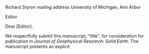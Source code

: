 Richard Styron
mailing address
University of Michigan, Ann Arbor


Editor



Dear [Editor],

We respectfully submit this manuscript, "title", for consideration for
publication
in *Journal of Geophysical Research: Solid Earth*. The manuscript presents an
explicit 
